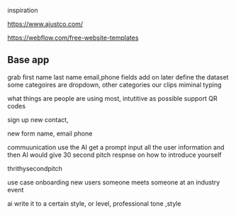 inspiration

https://www.ajustco.com/

https://webflow.com/free-website-templates


## Base app

grab first name last name email,phone
fields add on later
define the dataset
some categoires are dropdown, other categories our clips
miminal typing


what things are people are using most, intutitive as possible
support QR codes


sign up new contact,

new form
name, email phone

commuunication use the AI get a prompt input all the user information and then AI would give 30 second pitch respnse
on how to introduce yourself

thrithysecondpitch


use case
onboarding new users
someone meets someone at an industry event

ai
write it to a certain style, or level, professional
tone ,style

